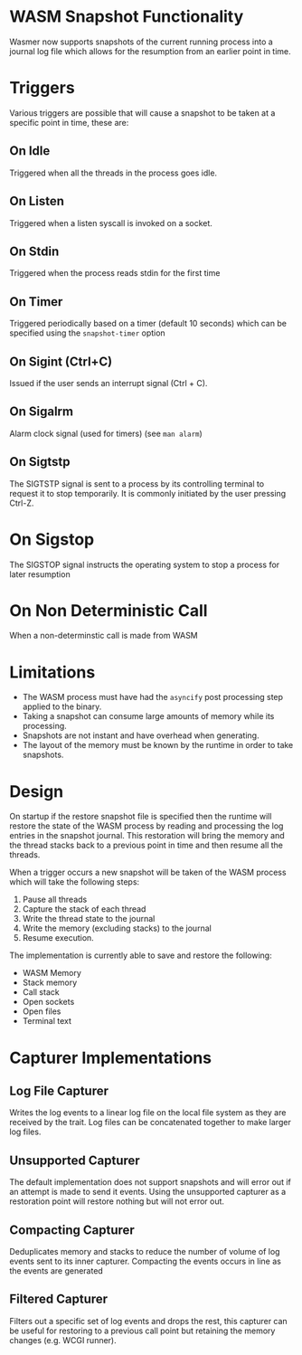 # WASM Snapshot Functionality

Wasmer now supports snapshots of the current running process into a journal
log file which allows for the resumption from an earlier point in time.

# Triggers

Various triggers are possible that will cause a snapshot to be taken at
a specific point in time, these are:

## On Idle

Triggered when all the threads in the process goes idle.

## On Listen

Triggered when a listen syscall is invoked on a socket.
    
## On Stdin

Triggered when the process reads stdin for the first time

## On Timer

Triggered periodically based on a timer (default 10 seconds) which can be specified using the `snapshot-timer` option

## On Sigint (Ctrl+C)

Issued if the user sends an interrupt signal (Ctrl + C).

## On Sigalrm

Alarm clock signal (used for timers)
(see `man alarm`)

## On Sigtstp

The SIGTSTP signal is sent to a process by its controlling terminal to request it to stop temporarily. It is commonly initiated by the user pressing Ctrl-Z.

# On Sigstop

The SIGSTOP signal instructs the operating system to stop a process for later resumption

# On Non Deterministic Call

When a non-determinstic call is made from WASM

# Limitations

- The WASM process must have had the `asyncify` post processing step applied to the binary.
- Taking a snapshot can consume large amounts of memory while its processing.
- Snapshots are not instant and have overhead when generating.
- The layout of the memory must be known by the runtime in order to take snapshots.

# Design

On startup if the restore snapshot file is specified then the runtime will restore the
state of the WASM process by reading and processing the log entries in the snapshot
journal. This restoration will bring the memory and the thread stacks back to a previous
point in time and then resume all the threads.

When a trigger occurs a new snapshot will be taken of the WASM process which will
take the following steps:

1. Pause all threads
2. Capture the stack of each thread
3. Write the thread state to the journal
4. Write the memory (excluding stacks) to the journal
5. Resume execution.

The implementation is currently able to save and restore the following:

- WASM Memory
- Stack memory
- Call stack
- Open sockets
- Open files
- Terminal text

# Capturer Implementations

## Log File Capturer

Writes the log events to a linear log file on the local file system
as they are received by the trait. Log files can be concatenated
together to make larger log files.

## Unsupported Capturer

The default implementation does not support snapshots and will error
out if an attempt is made to send it events. Using the unsupported
capturer as a restoration point will restore nothing but will not
error out.

## Compacting Capturer

Deduplicates memory and stacks to reduce the number of volume of
log events sent to its inner capturer. Compacting the events occurs
in line as the events are generated

## Filtered Capturer

Filters out a specific set of log events and drops the rest, this
capturer can be useful for restoring to a previous call point but
retaining the memory changes (e.g. WCGI runner).
